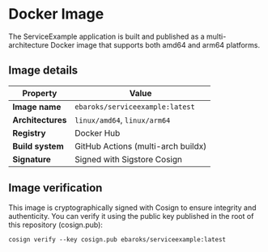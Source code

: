 # Docker Image

The ServiceExample application is built and published as a multi-architecture Docker image that supports both amd64 and arm64 platforms.

## Image details
| **Property**      | **Value**                                   |
|--------------------|---------------------------------------------|
| **Image name**     | `ebaroks/serviceexample:latest`             |
| **Architectures**  | `linux/amd64`, `linux/arm64`               |
| **Registry**       | Docker Hub                                 |
| **Build system**   | GitHub Actions (multi-arch buildx)          |
| **Signature**      | Signed with Sigstore Cosign                 |

## Image verification

This image is cryptographically signed with Cosign to ensure integrity and authenticity.
You can verify it using the public key published in the root of this repository (cosign.pub):
```
cosign verify --key cosign.pub ebaroks/serviceexample:latest
```
